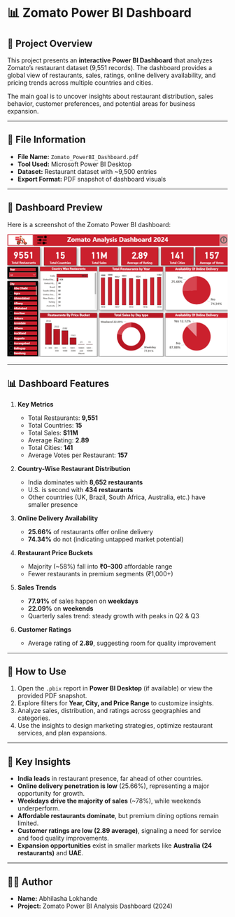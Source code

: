 # 📊 Zomato Power BI Dashboard

## 📌 Project Overview
This project presents an **interactive Power BI Dashboard** that analyzes Zomato’s restaurant dataset (9,551 records). The dashboard provides a global view of restaurants, sales, ratings, online delivery availability, and pricing trends across multiple countries and cities.

The main goal is to uncover insights about restaurant distribution, sales behavior, customer preferences, and potential areas for business expansion.

---

## 📂 File Information
- **File Name:** `Zomato_PowerBI_Dashboard.pdf`  
- **Tool Used:** Microsoft Power BI Desktop  
- **Dataset:** Restaurant dataset with ~9,500 entries  
- **Export Format:** PDF snapshot of dashboard visuals  

---

## 📸 Dashboard Preview
Here is a screenshot of the Zomato Power BI dashboard:

![Zomato Dashboard](Zomato%20Dashboard.png)

---

## 📊 Dashboard Features
1. **Key Metrics**
   - Total Restaurants: **9,551**
   - Total Countries: **15**
   - Total Sales: **$11M**
   - Average Rating: **2.89**
   - Total Cities: **141**
   - Average Votes per Restaurant: **157**

2. **Country-Wise Restaurant Distribution**
   - India dominates with **8,652 restaurants**
   - U.S. is second with **434 restaurants**
   - Other countries (UK, Brazil, South Africa, Australia, etc.) have smaller presence  

3. **Online Delivery Availability**
   - **25.66%** of restaurants offer online delivery  
   - **74.34%** do not (indicating untapped market potential)  

4. **Restaurant Price Buckets**
   - Majority (~58%) fall into **₹0–300** affordable range  
   - Fewer restaurants in premium segments (₹1,000+)  

5. **Sales Trends**
   - **77.91%** of sales happen on **weekdays**  
   - **22.09%** on **weekends**  
   - Quarterly sales trend: steady growth with peaks in Q2 & Q3  

6. **Customer Ratings**
   - Average rating of **2.89**, suggesting room for quality improvement  

---

## 🚀 How to Use
1. Open the `.pbix` report in **Power BI Desktop** (if available) or view the provided PDF snapshot.  
2. Explore filters for **Year, City, and Price Range** to customize insights.  
3. Analyze sales, distribution, and ratings across geographies and categories.  
4. Use the insights to design marketing strategies, optimize restaurant services, and plan expansions.  

---

## 📌 Key Insights
- **India leads** in restaurant presence, far ahead of other countries.  
- **Online delivery penetration is low** (25.66%), representing a major opportunity for growth.  
- **Weekdays drive the majority of sales** (~78%), while weekends underperform.  
- **Affordable restaurants dominate**, but premium dining options remain limited.  
- **Customer ratings are low (2.89 average)**, signaling a need for service and food quality improvements.  
- **Expansion opportunities** exist in smaller markets like **Australia (24 restaurants)** and **UAE**.  

---

## 👩‍💻 Author
- **Name:** Abhilasha Lokhande  
- **Project:** Zomato Power BI Analysis Dashboard (2024)  
